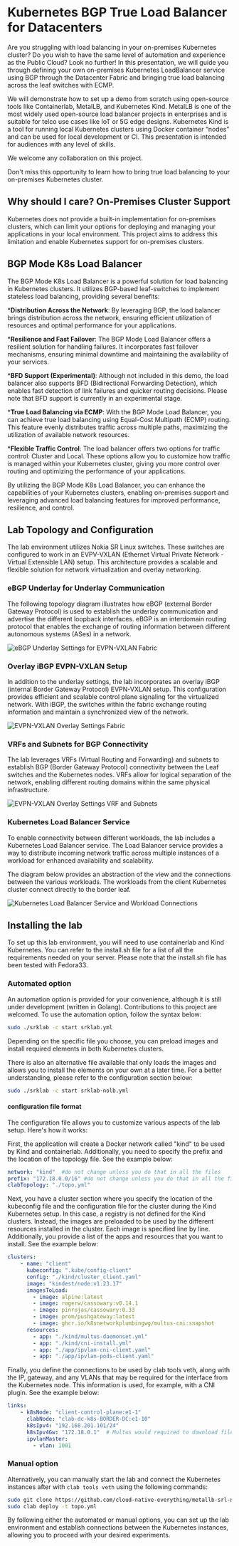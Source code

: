 # Kubernetes BGP True Load Balancer for Datacenters

Are you struggling with load balancing in your on-premises Kubernetes cluster? Do you wish to have the same level of automation and experience as the Public Cloud? Look no further! In this presentation, we will guide you through defining your own on-premises Kubernetes LoadBalancer service using BGP through the Datacenter Fabric and bringing true load balancing across the leaf switches with ECMP.

We will demonstrate how to set up a demo from scratch using open-source tools like Containerlab, MetalLB, and Kubernetes Kind. MetalLB is one of the most widely used open-source load balancer projects in enterprises and is suitable for telco use cases like IoT or 5G edge designs. Kubernetes Kind is a tool for running local Kubernetes clusters using Docker container “nodes” and can be used for local development or CI.
This presentation is intended for audiences with any level of skills.

We welcome any collaboration on this project.

Don't miss this opportunity to learn how to bring true load balancing to your on-premises Kubernetes cluster.

## Why should I care? On-Premises Cluster Support
Kubernetes does not provide a built-in implementation for on-premises clusters, which can limit your options for deploying and managing your applications in your local environment. This project aims to address this limitation and enable Kubernetes support for on-premises clusters.

## BGP Mode K8s Load Balancer
The BGP Mode K8s Load Balancer is a powerful solution for load balancing in Kubernetes clusters. It utilizes BGP-based leaf-switches to implement stateless load balancing, providing several benefits:

*<b>Distribution Across the Network</b>: By leveraging BGP, the load balancer brings distribution across the network, ensuring efficient utilization of resources and optimal performance for your applications.

*<b>Resilience and Fast Failover</b>: The BGP Mode Load Balancer offers a resilient solution for handling failures. It incorporates fast failover mechanisms, ensuring minimal downtime and maintaining the availability of your services.

*<b>BFD Support (Experimental)</b>: Although not included in this demo, the load balancer also supports BFD (Bidirectional Forwarding Detection), which enables fast detection of link failures and quicker routing decisions. Please note that BFD support is currently in an experimental stage.

*<b>True Load Balancing via ECMP</b>: With the BGP Mode Load Balancer, you can achieve true load balancing using Equal-Cost Multipath (ECMP) routing. This feature evenly distributes traffic across multiple paths, maximizing the utilization of available network resources.

*<b>Flexible Traffic Control</b>: The load balancer offers two options for traffic control: Cluster and Local. These options allow you to customize how traffic is managed within your Kubernetes cluster, giving you more control over routing and optimizing the performance of your applications.

By utilizing the BGP Mode K8s Load Balancer, you can enhance the capabilities of your Kubernetes clusters, enabling on-premises support and leveraging advanced load balancing features for improved performance, resilience, and control.

## Lab Topology and Configuration

The lab environment utilizes Nokia SR Linux switches. These switches are configured to work in an EVPV-VXLAN (Ethernet Virtual Private Network - Virtual Extensible LAN) setup. This architecture provides a scalable and flexible solution for network virtualization and overlay networking.

### eBGP Underlay for Underlay Communication

The following topology diagram illustrates how eBGP (external Border Gateway Protocol) is used to establish the underlay communication and advertise the different loopback interfaces. eBGP is an interdomain routing protocol that enables the exchange of routing information between different autonomous systems (ASes) in a network.

![eBGP Underlay Settings for EVPN-VXLAN Fabric](images/NANOG89-Lab-Topology-BGP-Kubernetes-LoadBalancer-Service-1.png)

### Overlay iBGP EVPN-VXLAN Setup

In addition to the underlay settings, the lab incorporates an overlay iBGP (internal Border Gateway Protocol) EVPN-VXLAN setup. This configuration provides efficient and scalable control plane signaling for the virtualized network. With iBGP, the switches within the fabric exchange routing information and maintain a synchronized view of the network.

![EVPN-VXLAN Overlay Settings Fabric](images/NANOG89-Lab-Topology-BGP-Kubernetes-LoadBalancer-Service-2.png)

### VRFs and Subnets for BGP Connectivity

The lab leverages VRFs (Virtual Routing and Forwarding) and subnets to establish BGP (Border Gateway Protocol) connectivity between the Leaf switches and the Kubernetes nodes. VRFs allow for logical separation of the network, enabling different routing domains within the same physical infrastructure.

![EVPN-VXLAN Overlay Settings VRF and Subnets](images/NANOG89-Lab-Topology-BGP-Kubernetes-LoadBalancer-Service-3.png)

### Kubernetes Load Balancer Service

To enable connectivity between different workloads, the lab includes a Kubernetes Load Balancer service. The Load Balancer service provides a way to distribute incoming network traffic across multiple instances of a workload for enhanced availability and scalability.

The diagram below provides an abstraction of the view and the connections between the various workloads. The workloads from the client Kubernetes cluster connect directly to the border leaf.

![Kubernetes Load Balancer Service and Workload Connections](images/NANOG89-Lab-Topology-BGP-Kubernetes-LoadBalancer-Service-4.png)


## Installing the lab

To set up this lab environment, you will need to use containerlab and Kind Kubernetes. You can refer to the install.sh file for a list of all the requirements needed on your server. Please note that the install.sh file has been tested with Fedora33.

### Automated option
An automation option is provided for your convenience, although it is still under development (written in Golang). Contributions to this project are welcomed. To use the automation option, follow the syntax below:
```bash
sudo ./srklab -c start srklab.yml
```
Depending on the specific file you choose, you can preload images and install required elements in both Kubernetes clusters.

There is also an alternative file available that only loads the images and allows you to install the elements on your own at a later time. For a better understanding, please refer to the configuration section below:
```bash
sudo ./srklab -c start srklab-nolb.yml
```

#### configuration file format

The configuration file allows you to customize various aspects of the lab setup. Here's how it works:

First, the application will create a Docker network called "kind" to be used by Kind and containerlab. Additionally, you need to specify the prefix and the location of the topology file. See the example below:

```yaml
network: "kind"  #do not change unless you do that in all the files
prefix: "172.18.0.0/16" #do not change unless you do that in all the files
clabTopology: "./topo.yml"  
```

Next, you have a cluster section where you specify the location of the kubeconfig file and the configuration file for the cluster during the Kind Kubernetes setup. In this case, a registry is not defined for the Kind clusters. Instead, the images are preloaded to be used by the different resources installed in the cluster. Each image is specified line by line. Additionally, you provide a list of the apps and resources that you want to install. See the example below:

```yaml
clusters:
    - name: "client"
      kubeconfig: ".kube/config-client"
      config: "./kind/cluster_client.yaml"
      image: "kindest/node:v1.23.17"
      imagesToLoad:
        - image: alpine:latest
        - image: rogerw/cassowary:v0.14.1
        - image: pinrojas/cassowary:0.33
        - image: prom/pushgateway:latest
        - image: ghcr.io/k8snetworkplumbingwg/multus-cni:snapshot  
      resources:
        - app: "./kind/multus-daemonset.yml"
        - app: "./kind/cni-install.yml"
        - app: "./app/ipvlan-cni-client.yaml"
        - app: "./app/ipvlan-pods-client.yaml"
```
Finally, you define the connections to be used by clab tools veth, along with the IP, gateway, and any VLANs that may be required for the interface from the Kubernetes node. This information is used, for example, with a CNI plugin. See the example below:

```yaml
links:
    - k8sNode: "client-control-plane:e1-1"
      clabNode: "clab-dc-k8s-BORDER-DC:e1-10"
      k8sIpv4: "192.168.201.101/24"
      k8sIpv4Gw: "172.18.0.1"  # Multus would required to download files from github
      ipvlanMaster:
        - vlan: 1001
```

### Manual option
Alternatively, you can manually start the lab and connect the Kubernetes instances after with ```clab tools veth``` using the following commands:

```bash
sudo git clone https://github.com/cloud-native-everything/metallb-srl-nanog89/
sudo clab deploy -t topo.yml
```
By following either the automated or manual options, you can set up the lab environment and establish connections between the Kubernetes instances, allowing you to proceed with your desired experiments.